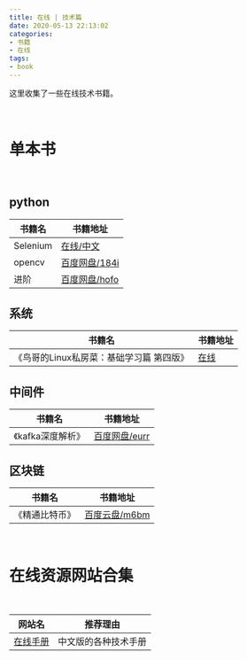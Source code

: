 ```yaml
---
title: 在线 | 技术篇
date: 2020-05-13 22:13:02
categories:
- 书籍
- 在线
tags:
- book
---
```

这里收集了一些在线技术书籍。

<!-- more -->

<br/>

# 单本书

<br/>

## python

|书籍名|书籍地址|
|---|---|
|Selenium|[在线/中文](https://www.selenium.dev/documentation/zh-cn/)|
|opencv|[百度网盘/184i](https://pan.baidu.com/s/12jPAXojUYfS0BtAXd_dxZA)|
|进阶|[百度网盘/hofo](https://pan.baidu.com/s/1WEAnudV8bp6Jiwei1vMw6Q)|



## 系统

|书籍名|书籍地址|
|---|---|
|《鸟哥的Linux私房菜：基础学习篇 第四版》|[在线](http://shouce.jb51.net/vbird-linux-basic-4/index-2.html)|

## 中间件

|书籍名|书籍地址|
|---|---|
|《kafka深度解析》|[百度网盘/eurr](https://pan.baidu.com/s/1Hd0gHtFa2MxUvAgFKk9SrA)|


## 区块链

|书籍名|书籍地址|
|---|---|
|《精通比特币》|[百度云盘/m6bm](https://pan.baidu.com/s/1tQw6q1BfgCCdBsVb2iWiVg)|


<br/>

# 在线资源网站合集

<br/>

|网站名|推荐理由|
|---|---|
|[在线手册](http://shouce.jb51.net/)|中文版的各种技术手册|